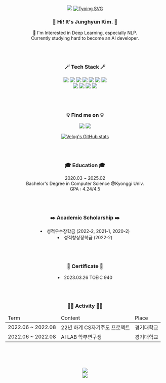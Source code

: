 <div align="center">
  <img src="https://capsule-render.vercel.app/api?type=waving&color=CCABE1&height=100&section=header">
  <a href="https://git.io/typing-svg"><img src="https://readme-typing-svg.demolab.com?font=Libre+Baskerville&weight=700&size=50&duration=2000&pause=4000&color=6C5757&center=true&vCenter=true&random=false&width=650&height=130&lines=Hey+there!+Welcome+%E2%98%98%EF%B8%8F" alt="Typing SVG" /></a> 
</div>



<h3 align="center"> 💭 Hi! It's Junghyun Kim. 💭 </h3>
<p align="center">
  🚀  I'm Interested in Deep Learning, especially NLP. <br> Currently studying hard to become an AI developer.</dt>
</p>

<br><br>

<h3 align="center"> 🪄 Tech Stack 🪄 </h3>
<p align="center">
<img src="https://img.shields.io/badge/Python-3776AB?style=flat&logo=python&logoColor=white"/> </a>
<img src="https://img.shields.io/badge/C-A8B9CC?style=flat&logo=c&logoColor=white"/> </a>
<img src="https://img.shields.io/badge/Java-007396?style=flat&logo=java&logoColor=white"> </a>
<img src="https://img.shields.io/badge/JavaScript-F7DF1E?style=flat&logo=javascript&logoColor=black"/> </a>
<img src="https://img.shields.io/badge/MySQL-4479A1?style=flatlogo=MySQL&logoColor=white"/> </a>
<img src="https://img.shields.io/badge/HTML-E34F26?style=flat&logo=html5&logoColor=white"/> </a>
<img src="https://img.shields.io/badge/CSS-1572B6?style=flat&logo=css3&logoColor=white"/> </a>
<br>
<img src="https://img.shields.io/badge/Pytorch-EE4C2C?style=flat&logo=Pytorch&logoColor=white"/> </a>
<img src="https://img.shields.io/badge/Tensorflow-FF6F00?style=flat&logo=Tensorflow&logoColor=white"/> </a>
<img src="https://img.shields.io/badge/Anaconda-44A833?style=flat&logo=anaconda&logoColor=white"/> 
<img src="https://img.shields.io/badge/Jupyter-F37626?style=flat&logo=jupyter&logoColor=white"/>
</p>

<br><br>

<h3 align="center"> 💡 Find me on 💡 </h3>
<p align="center">
<img src="https://img.shields.io/badge/Velog-20C997?style=flat&logo=Velog&logoColor=white"/>
<img src="https://img.shields.io/badge/Notion-000000?style=flat&logo=Notion&logoColor=white"/>

<div align="center">
  
[![Velog's GitHub stats](https://velog-readme-stats.vercel.app/api/list?name=jhyunee)](https://velog.io/@jhyunee) 

</div>
</p>

<br><br>

<h3 align="center"> 🎓 Education 🎓 </h3>
<p align="center">
  2020.03 ~ 2025.02 <br>
  Bachelor's Degree in Computer Science @Kyonggi Univ.<br>
  GPA : 4.24/4.5
</p>

<br><br>

<h3 align="center"> ✒️ Academic Scholarship ✒️ </h3>
<p align="center">
  <li align="center">
    성적우수장학금 (2022-2, 2021-1, 2020-2)
  </li>
  <li align="center">
    성적향상장학금 (2022-2)
  </li>
</p>

<br><br>

<h3 align="center"> 📜 Certificate 📜 </h3>
<p align="center">
  <li align="center">
    2023.03.26 TOEIC 940
  </li>
</p>

<br><br>

<h3 align="center"> 💃🏻 Activity 💃🏻 </h3>
<table align="center">
  <thead>
    <td>Term</td>
    <td>Content</td>
    <td>Place</td>
  </thead>
  <tr>
    <td>2022.06 ~ 2022.08</td>
    <td>22년 하계 CS자기주도 프로젝트</td>
    <td>경기대학교</td>
  </tr>
  <tr>
    <td>2022.06 ~ 2022.08</td>
    <td>AI LAB 학부연구생</td>
    <td>경기대학교</td>
  </tr>
</table>
  
<br><br><br>

<div align="center">
  <a href="https://hits.seeyoufarm.com"><img src="https://hits.seeyoufarm.com/api/count/incr/badge.svg?url=https%3A%2F%2Fgithub.com%2FJhyunee%2Fhit-counter&count_bg=%23DCEDCE&title_bg=%23E1CDED&icon=github.svg&icon_color=%23FFFFFF&title=hits&edge_flat=false"/></a>
</div>

<div align="center">
  <img src="https://capsule-render.vercel.app/api?type=waving&color=CCABE1&height=100&section=footer">
</div>

<!--
**Jhyunee/Jhyunee** is a ✨ _special_ ✨ repository because its `README.md` (this file) appears on your GitHub profile.
Here are some ideas to get you started:
- 🔭 I’m currently working on ...
- 🌱 I’m currently learning ...
- 👯 I’m looking to collaborate on ...
- 🤔 I’m looking for help with ...
- 💬 Ask me about ...
- 📫 How to reach me: ...
- 😄 Pronouns: ...
- ⚡ Fun fact: ...
-->
